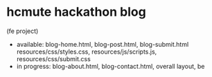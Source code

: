 # hcmute hackathon blog
(fe project)
- available: blog-home.html, blog-post.html, blog-submit.html resources/css/styles.css, resources/js/scripts.js, resources/css/submit.css
- in progress: blog-about.html, blog-contact.html, overall layout, be

